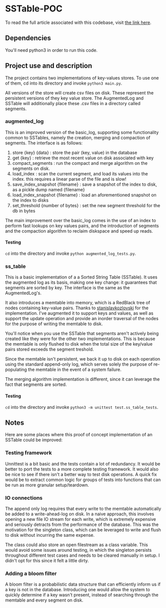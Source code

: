 # SSTable-POC

To read the full article associated with this codebase, visit [the link here](https://www.notion.so/Implementing-a-basic-SSTable-363b7bbd98674291ba80edd1d61d8a0a).

## Dependencies

You'll need python3 in order to run this code.

## Project use and description

The project contains two implementations of key-values stores. To use one of them, cd into its directory and invoke `python3 main.py`.

All versions of the store will create csv files on disk. These represent the persistent versions of they key value store. The AugmentedLog and SSTable will additionally place these .csv files in a directory called segments.

### augmented_log

This is an improved version of the basic_log, supporting some functionality common to SSTables, namely the creation, merging and compaction of segments. The interface is as follows:

1. store {key} {data} : store the pair (key, value) in the database
2. get {key} : retrieve the most recent value on disk associated with key
3. compact_segments : run the compact and merge algorithm on the segments on disk.
4. load_index : scan the current segment, and load its values into the index. this requires a linear parse of the file and is slow!
5. save_index_snapshot {filename} : save a snapshot of the index to disk, as a pickle dump named {filename}
6. load_index_snapshot {filename} : load an aforementioned snapshot on the index to disks
7. set_threshold {number of bytes} : set the new segment threshold for the db in bytes

The main improvement over the basic_log comes in the use of an index to perform fast lookups on key values pairs, and the introduction of segments and the compaction algorithm to reclaim diskspace and speed up reads.

#### Testing

`cd` into the directory and invoke `python augmented_log_tests.py`.

### ss_table

This is a basic implementation of a a Sorted String Table (SSTable). It uses the augmented log as its basis, making one key change: it guarantees that segments are sorted by key. The interface is the same as the AugmentedLog's.

It also introduces a memtable into memory, which is a RedBlack tree of nodes containing key-value pairs. Thanks to [stanislavkozlovski](https://github.com/stanislavkozlovski/Red-Black-Tree/blob/master/rb_tree.py) for the implementation. I've augmented it to support keys and values, as well as support the update operation and provide an inorder traversal of the nodes for the purpose of writing the memtable to disk.

You'll notice when you use the SSTable that segments aren't actively being created like they were for the other two implementations. This is because the memtable is only flushed to disk when the total size of the key/value pairs stored exceeds the segment treshold.

Since the memtable isn't persistent, we back it up to disk on each operation using the standard append-only log, which serves solely the purpose of re-populating the memtable in the event of a system failure.

The merging algorithm implementation is different, since it can leverage the fact that segments are sorted.

#### Testing

`cd` into the directory and invoke `python3 -m unittest test.ss_table_tests`.

## Notes

Here are some places where this proof of concept implementation of an SSTable could be improved:

### Testing framework

Unnittest is a bit basic and the tests contain a lot of redundancy. It would be better to port the tests to a more complete testing framework. It would also be nice to see if there isn't a better way to test disk operations. A quick fix would be to extract common logic for groups of tests into functions that can be run as more granular setup/teardown.

### IO connections

The append only log requires that every write to the memtable automatically be added to a write-ahead-log on disk. In a naive approach, this involves opening a new file IO stream for each write, which is extremely expensive and seriously detracts from the performance of the database. This was the motivation for the singleton class, which can be leveraged to write and flush to disk without incurring the same expense.

The class could also store an open filestream as a class variable. This would avoid some issues around testing, in which the singleton persists throughout different test cases and needs to be cleared manually in setup. I didn't opt for this since it felt a little dirty.

### Adding a bloom filter

A bloom filter is a probabilistic data structure that can efficiently inform us if a key is not in the database. Introducing one would allow the system to quickly determine if a key wasn't present, instead of searching through the memtable and every segment on disk.
